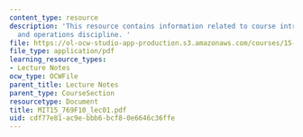 ```yaml
---
content_type: resource
description: 'This resource contains information related to course introduction; innovation
  and operations discipline. '
file: https://ol-ocw-studio-app-production.s3.amazonaws.com/courses/15-769-operations-strategy-fall-2010/cdf77e81ac9ebbb6bcf80e6646c36ffe_MIT15_769F10_lec01.pdf
file_type: application/pdf
learning_resource_types:
- Lecture Notes
ocw_type: OCWFile
parent_title: Lecture Notes
parent_type: CourseSection
resourcetype: Document
title: MIT15_769F10_lec01.pdf
uid: cdf77e81-ac9e-bbb6-bcf8-0e6646c36ffe
---
```

